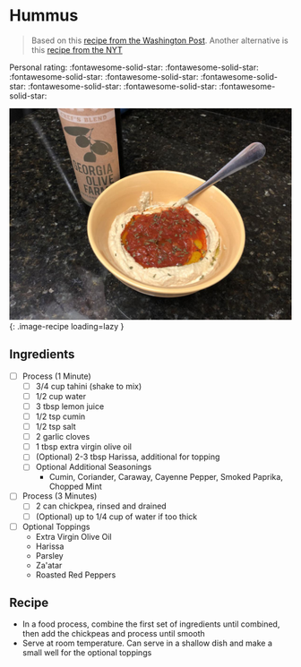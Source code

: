 # Hummus

> Based on this [recipe from the Washington Post](https://www.washingtonpost.com/recipes/speedy-homemade-hummus/16549/). Another alternative is this [recipe from the NYT](https://cooking.nytimes.com/recipes/12703-hummus)

<!-- {cts} rating=5; (User can specify rating on scale of 1-5) -->

Personal rating: :fontawesome-solid-star: :fontawesome-solid-star: :fontawesome-solid-star: :fontawesome-solid-star: :fontawesome-solid-star: :fontawesome-solid-star: :fontawesome-solid-star: :fontawesome-solid-star:

<!-- {cte} -->

<!-- {cts} name_image=hummus.jpeg; (User can specify image name) -->

![hummus.jpeg](./hummus.jpeg){: .image-recipe loading=lazy }

<!-- {cte} -->

## Ingredients

<!-- FIXME: The indented bullets don't appear correctly. May need to change spacing -->

- [ ] Process (1 Minute)
    - [ ] 3/4 cup tahini (shake to mix)
    - [ ] 1/2 cup water
    - [ ] 3 tbsp lemon juice
    - [ ] 1/2 tsp cumin
    - [ ] 1/2 tsp salt
    - [ ] 2 garlic cloves
    - [ ] 1 tbsp extra virgin olive oil
    - [ ] (Optional) 2-3 tbsp Harissa, additional for topping
    - [ ] Optional Additional Seasonings
        - Cumin, Coriander, Caraway, Cayenne Pepper, Smoked Paprika, Chopped Mint
- [ ] Process (3 Minutes)
    - [ ] 2 can chickpea, rinsed and drained
    - [ ] (Optional) up to 1/4 cup of water if too thick
- [ ] Optional Toppings
    - Extra Virgin Olive Oil
    - Harissa
    - Parsley
    - Za'atar
    - Roasted Red Peppers

## Recipe

- In a food process, combine the first set of ingredients until combined, then add the chickpeas and process until smooth
- Serve at room temperature. Can serve in a shallow dish and make a small well for the optional toppings
